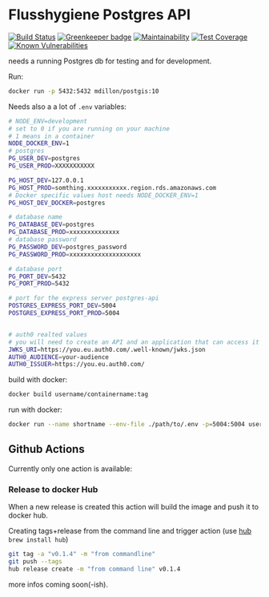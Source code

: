 # Flusshygiene Postgres API

[![Build Status](https://travis-ci.org/technologiestiftung/flusshygiene-postgres-api.svg?branch=master)](https://travis-ci.org/technologiestiftung/flusshygiene-postgres-api) [![Greenkeeper badge](https://badges.greenkeeper.io/technologiestiftung/flusshygiene-postgres-api.svg)](https://greenkeeper.io/) [![Maintainability](https://api.codeclimate.com/v1/badges/a0d196f19ac975156593/maintainability)](https://codeclimate.com/github/technologiestiftung/flusshygiene-postgres-api/maintainability) [![Test Coverage](https://api.codeclimate.com/v1/badges/a0d196f19ac975156593/test_coverage)](https://codeclimate.com/github/technologiestiftung/flusshygiene-postgres-api/test_coverage) [![Known Vulnerabilities](https://snyk.io/test/github/technologiestiftung/flusshygiene-postgres-api/badge.svg)](https://snyk.io/test/github/technologiestiftung/flusshygiene-postgres-api)

needs a running Postgres db for testing and for development.

Run:

```bash
docker run -p 5432:5432 mdillon/postgis:10
```

Needs also a a lot of `.env` variables:

```bash
# NODE_ENV=development
# set to 0 if you are running on your machine
# 1 means in a container
NODE_DOCKER_ENV=1
# postgres
PG_USER_DEV=postgres
PG_USER_PROD=XXXXXXXXXXX

PG_HOST_DEV=127.0.0.1
PG_HOST_PROD=somthing.xxxxxxxxxxx.region.rds.amazonaws.com
# Docker specific values host needs NODE_DOCKER_ENV=1
PG_HOST_DEV_DOCKER=postgres

# database name
PG_DATABASE_DEV=postgres
PG_DATABASE_PROD=xxxxxxxxxxxxxx
# database password
PG_PASSWORD_DEV=postgres_password
PG_PASSWORD_PROD=xxxxxxxxxxxxxxxxxxxx

# database port
PG_PORT_DEV=5432
PG_PORT_PROD=5432

# port for the express server postgres-api
POSTGRES_EXPRESS_PORT_DEV=5004
POSTGRES_EXPRESS_PORT_PROD=5004


# auth0 realted values
# you will need to create an API and an application that can access it on auth0
JWKS_URI=https://you.eu.auth0.com/.well-known/jwks.json
AUTH0_AUDIENCE=your-audience
AUTH0_ISSUER=https://you.eu.auth0.com/

```

build with docker:

```bash
docker build username/containername:tag
```

run with docker:

```bash
docker run --name shortname --env-file ./path/to/.env -p=5004:5004 username/containername:tag

```

## Github Actions

Currently only one action is available:

### Release to docker Hub

When a new release is created this action will build the image and push it to docker hub.

Creating tags+release from the command line and trigger action (use [hub](https://hub.github.com/) `brew install hub`)

```bash
git tag -a "v0.1.4" -m "from commandline"
git push --tags
hub release create -m "from command line" v0.1.4
```

more infos coming soon(-ish).
